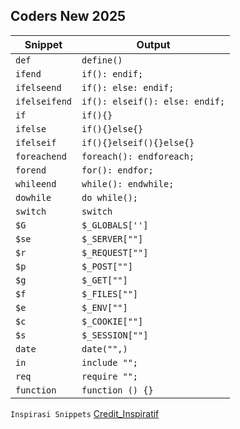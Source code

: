 ## Coders New 2025
| Snippet       | Output                        |
|---------------|-------------------------------|
| `def`         | `define()`                    |
| `ifend`       | `if(): endif;`                |
| `ifelseend`   | `if(): else: endif;`          |
| `ifelseifend` | `if(): elseif(): else: endif;`|
| `if`          | `if(){}`                      |
| `ifelse`      | `if(){}else{}`                |
| `ifelseif`    | `if(){}elseif(){}else{}`      |
| `foreachend`  |`foreach(): endforeach;`       |
| `forend`      |`for(): endfor;`               |
| `whileend`    |`while(): endwhile;`           |
| `dowhile`     |`do while();`                  |
| `switch`      |`switch`                       |
| `$G`           |`$_GLOBALS['']`                |
| `$se`          |`$_SERVER[""]`                 |
| `$r`           |`$_REQUEST[""]`                |
| `$p`           |`$_POST[""]`                   |
| `$g`           |`$_GET[""]`                    |
| `$f`           |`$_FILES[""]`                  |
| `$e`           |`$_ENV[""]`                    |
| `$c`           |`$_COOKIE[""]`                 |
| `$s`           |`$_SESSION[""]`                |
| `date`        |`date("",)`                    |
| `in`          |`include "";`                  |
| `req`         |`require "";`                  |
| `function`    |`function () {}`               |


```Inspirasi Snippets```
[Credit_Inspiratif](https://github.com/heberalmeida/php-snippets.git)